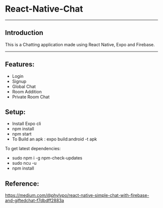 
# React-Native-Chat

---
## Introduction
This is a Chatting application made using React Native, Expo and Firebase.

---
## Features:
- Login
- Signup
- Global Chat
- Room Addition
- Private Room Chat

## Setup:
- Install Expo cli
- npm install
- npm start
- To Build an apk : expo build:android -t apk

To get latest dependencies:
- sudo npm i -g npm-check-updates
- sudo ncu -u
- npm install

## Reference:
https://medium.com/@phylypo/react-native-simple-chat-with-firebase-and-giftedchat-f7dbdff2883a